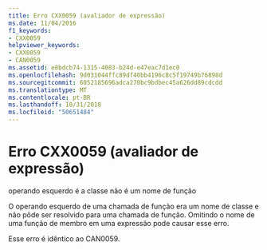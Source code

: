 ```yaml
---
title: Erro CXX0059 (avaliador de expressão)
ms.date: 11/04/2016
f1_keywords:
- CXX0059
helpviewer_keywords:
- CXX0059
- CAN0059
ms.assetid: e8bdcb74-1315-4083-b24d-e47eac7d1ec0
ms.openlocfilehash: 9d031044ffc89df40bb4196c8c5f19749b76898d
ms.sourcegitcommit: 6052185696adca270bc9bdbec45a626dd89cdcdd
ms.translationtype: MT
ms.contentlocale: pt-BR
ms.lasthandoff: 10/31/2018
ms.locfileid: "50651484"
---
```

# <a name="expression-evaluator-error-cxx0059"></a>Erro CXX0059 (avaliador de expressão)

operando esquerdo é a classe não é um nome de função

O operando esquerdo de uma chamada de função era um nome de classe e não pôde ser resolvido para uma chamada de função. Omitindo o nome de uma função de membro em uma expressão pode causar esse erro.

Esse erro é idêntico ao CAN0059.